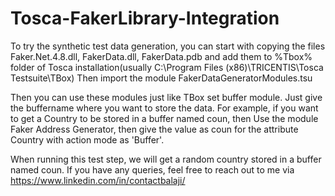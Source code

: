 # Tosca-FakerLibrary-Integration

To try the synthetic test data generation, you can start with copying the files Faker.Net.4.8.dll, FakerData.dll, FakerData.pdb and add them to %Tbox% folder of Tosca installation(usually C:\Program Files (x86)\TRICENTIS\Tosca Testsuite\TBox)
Then import the module FakerDataGeneratorModules.tsu


Then you can use these modules just like TBox set buffer module.
Just give the buffername where you want to store the data. 
For example, if you want to get a Country to be stored in a buffer named coun, then
Use the module Faker Address Generator, then give the value as coun for the attribute Country with action mode as 'Buffer'. 


When running this test step, we will get a random country stored in a buffer named coun.
If you have any queries, feel free to reach out to me via https://www.linkedin.com/in/contactbalaji/
